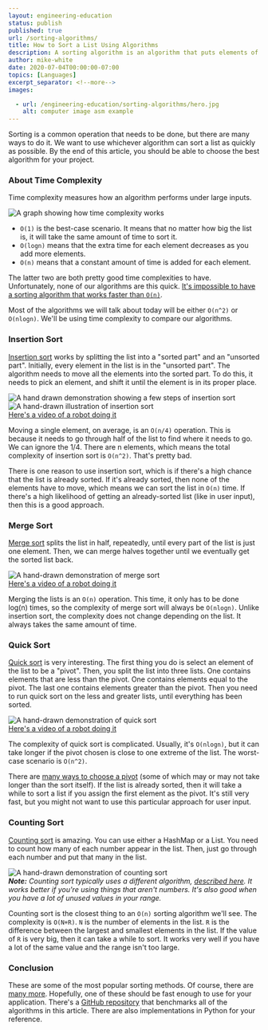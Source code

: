 ```yaml
---
layout: engineering-education
status: publish
published: true
url: /sorting-algorithms/
title: How to Sort a List Using Algorithms
description: A sorting algorithm is an algorithm that puts elements of a list in a certain order. Efficient sorting is important to optimizing the efficiency of other algorithms that require input data to be in sorted lists.
author: mike-white
date: 2020-07-04T00:00:00-07:00
topics: [Languages]
excerpt_separator: <!--more-->
images:

  - url: /engineering-education/sorting-algorithms/hero.jpg
    alt: computer image asm example
---
```

Sorting is a common operation that needs to be done, but there are many ways to do it. We want to use whichever algorithm can sort a list as quickly as possible. By the end of this article, you should be able to choose the best algorithm for your project.
<!--more-->

### About Time Complexity
Time complexity measures how an algorithm performs under large inputs.

![A graph showing how time complexity works](/engineering-education/sorting-algorithms/complexity.png)

- `O(1)` is the best-case scenario. It means that no matter how big the list is, it will take the same amount of time to sort it.
- `O(logn)` means that the extra time for each element decreases as you add more elements.
- `O(n)` means that a constant amount of time is added for each element.

The latter two are both pretty good time complexities to have. Unfortunately, none of our algorithms are this quick. [It's impossible to have a sorting algorithm that works faster than `O(n)`](https://www.youtube.com/watch?v=4Q72kbwyEmk).

Most of the algorithms we will talk about today will be either `O(n^2)` or `O(nlogn)`. We'll be using time complexity to compare our algorithms.

### Insertion Sort
[Insertion sort](https://github.com/botahamec/sorting_algos/blob/master/python/insertion_sort.py) works by splitting the list into a "sorted part" and an "unsorted part". Initially, every element in the list is in the "unsorted part". The algorithm needs to move all the elements into the sorted part. To do this, it needs to pick an element, and shift it until the element is in its proper place.

![A hand drawn demonstration showing a few steps of insertion sort](/engineering-education/sorting-algorithms/insertion1.jpg)<br>
![A hand-drawn illustration of insertion sort](/engineering-education/sorting-algorithms/insertion2.jpg)<br>
[Here's a video of a robot doing it](https://www.youtube.com/watch?v=TZRWRjq2CAg)

Moving a single element, on average, is an `O(n/4)` operation. This is because it needs to go through half of the list to find where it needs to go. We can ignore the 1/4. There are n elements, which means the total complexity of insertion sort is `O(n^2)`. That's pretty bad.

There is one reason to use insertion sort, which is if there's a high chance that the list is already sorted. If it's already sorted, then none of the elements have to move, which means we can sort the list in `O(n)` time. If there's a high likelihood of getting an already-sorted list (like in user input), then this is a good approach.

### Merge Sort
[Merge sort](https://github.com/botahamec/sorting_algos/blob/master/python/merge_sort.py) splits the list in half, repeatedly, until every part of the list is just one element. Then, we can merge halves together until we eventually get the sorted list back.

![A hand-drawn demonstration of merge sort](/engineering-education/sorting-algorithms/merge.jpg)<br>
[Here's a video of a robot doing it](https://www.youtube.com/watch?v=es2T6KY45cA)

Merging the lists is an `O(n)` operation. This time, it only has to be done log(n) times, so the complexity of merge sort will always be `O(nlogn)`. Unlike insertion sort, the complexity does not change depending on the list. It always takes the same amount of time.

### Quick Sort

[Quick sort](https://github.com/botahamec/sorting_algos/blob/master/python/quick_sort.py) is very interesting. The first thing you do is select an element of the list to be a "pivot". Then, you split the list into three lists. One contains elements that are less than the pivot. One contains elements equal to the pivot. The last one contains elements greater than the pivot. Then you need to run quick sort on the less and greater lists, until everything has been sorted.

![A hand-drawn demonstration of quick sort](/engineering-education/sorting-algorithms/quick.jpg)<br>
[Here's a video of a robot doing it](https://www.youtube.com/watch?v=es2T6KY45cA)

The complexity of quick sort is complicated. Usually, it's `O(nlogn)`, but it can take longer if the pivot chosen is close to one extreme of the list. The worst-case scenario is `O(n^2)`.

There are [many ways to choose a pivot](https://stackoverflow.com/questions/164163/quicksort-choosing-the-pivot/) (some of which may or may not take longer than the sort itself). If the list is already sorted, then it will take a while to sort a list if you assign the first element as the pivot. It's still very fast, but you might not want to use this particular approach for user input.

### Counting Sort
[Counting sort](https://github.com/botahamec/sorting_algos/blob/master/python/counting_sort.py) is amazing. You can use either a HashMap or a List. You need to count how many of each number appear in the list. Then, just go through each number and put that many in the list.

![A hand-drawn demonstration of counting sort](/engineering-education/sorting-algorithms/counting.jpg)<br>
***Note:*** *Counting sort typically uses a different algorithm, [described here](https://www.youtube.com/watch?v=TTnvXY82dtM). It works better if you're using things that aren't numbers. It's also good when you have a lot of unused values in your range.*

Counting sort is the closest thing to an `O(n)` sorting algorithm we'll see. The complexity is `O(N+R)`. `N` is the number of elements in the list. `R` is the difference between the largest and smallest elements in the list. If the value of `R` is very big, then it can take a while to sort. It works very well if you have a lot of the same value and the range isn't too large.

### Conclusion
These are some of the most popular sorting methods. Of course, there are [many more](https://en.wikipedia.org/wiki/Sorting_algorithm). Hopefully, one of these should be fast enough to use for your application. There's a [GitHub repository](https://github.com/botahamec/sorting_algos) that benchmarks all of the algorithms in this article. There are also implementations in Python for your reference.
